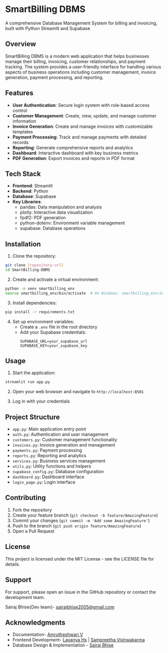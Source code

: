 # SmartBilling DBMS

A comprehensive Database Management System for billing and invoicing, built with Python Streamlit and Supabase

## Overview

SmartBilling DBMS is a modern web application that helps businesses manage their billing, invoicing, customer relationships, and payment tracking. The system provides a user-friendly interface for handling various aspects of business operations including customer management, invoice generation, payment processing, and reporting.

## Features

- **User Authentication**: Secure login system with role-based access control
- **Customer Management**: Create, view, update, and manage customer information
- **Invoice Generation**: Create and manage invoices with customizable templates
- **Payment Processing**: Track and manage payments with detailed records
- **Reporting**: Generate comprehensive reports and analytics
- **Dashboard**: Interactive dashboard with key business metrics
- **PDF Generation**: Export invoices and reports in PDF format

## Tech Stack

- **Frontend**: Streamlit
- **Backend**: Python
- **Database**: Supabase
- **Key Libraries**:
  - pandas: Data manipulation and analysis
  - plotly: Interactive data visualization
  - fpdf2: PDF generation
  - python-dotenv: Environment variable management
  - supabase: Database operations

## Installation

1. Clone the repository:

```bash
git clone [repository-url]
cd SmartBilling-DBMS
```

2. Create and activate a virtual environment:

```bash
python -m venv smartbilling_env
source smartbilling_env/bin/activate  # On Windows: smartbilling_env\Scripts\activate
```

3. Install dependencies:

```bash
pip install -r requirements.txt
```

4. Set up environment variables:
   - Create a `.env` file in the root directory
   - Add your Supabase credentials:
     ```
     SUPABASE_URL=your_supabase_url
     SUPABASE_KEY=your_supabase_key
     ```

## Usage

1. Start the application:

```bash
streamlit run app.py
```

2. Open your web browser and navigate to `http://localhost:8501`

3. Log in with your credentials

## Project Structure

- `app.py`: Main application entry point
- `auth.py`: Authentication and user management
- `customers.py`: Customer management functionality
- `invoices.py`: Invoice generation and management
- `payments.py`: Payment processing
- `reports.py`: Reporting and analytics
- `services.py`: Business services management
- `utils.py`: Utility functions and helpers
- `supabase_config.py`: Database configuration
- `dashboard.py`: Dashboard interface
- `login_page.py`: Login interface

## Contributing

1. Fork the repository
2. Create your feature branch (`git checkout -b feature/AmazingFeature`)
3. Commit your changes (`git commit -m 'Add some AmazingFeature'`)
4. Push to the branch (`git push origin feature/AmazingFeature`)
5. Open a Pull Request

## License

This project is licensed under the MIT License - see the LICENSE file for details.

## Support

For support, please open an issue in the GitHub repository or contact the development team.

Sairaj Bhise{Dev team}- sairajbhise2005@gmail.com

## Acknowledgments

- Documentation- [Amrutheshwari V](https://github.com/Amrutheshwari01)
- Frontend Development- [Lavanya Hs](https://github.com/lavanya-hs15) | [Sampreetha Vishwakarma](https://github.com/Sampreethak)
- Database Design & Implementation - [Sairaj Bhise](https://github.com/SairajBhise2005)
